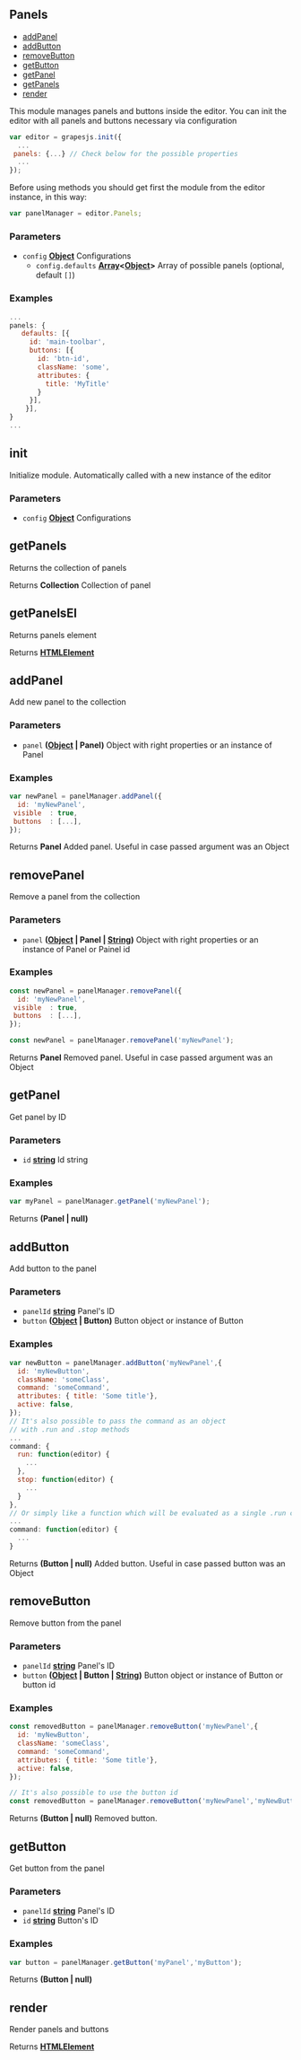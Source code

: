 <!-- Generated by documentation.js. Update this documentation by updating the source code. -->

## Panels

-   [addPanel][1]
-   [addButton][2]
-   [removeButton][3]
-   [getButton][4]
-   [getPanel][5]
-   [getPanels][6]
-   [render][7]

This module manages panels and buttons inside the editor.
You can init the editor with all panels and buttons necessary via configuration

```js
var editor = grapesjs.init({
  ...
 panels: {...} // Check below for the possible properties
  ...
});
```

Before using methods you should get first the module from the editor instance, in this way:

```js
var panelManager = editor.Panels;
```

### Parameters

-   `config` **[Object][8]** Configurations
    -   `config.defaults` **[Array][9]&lt;[Object][8]>** Array of possible panels (optional, default `[]`)

### Examples

```javascript
...
panels: {
   defaults: [{
     id: 'main-toolbar',
     buttons: [{
       id: 'btn-id',
       className: 'some',
       attributes: {
         title: 'MyTitle'
       }
     }],
    }],
}
...
```

## init

Initialize module. Automatically called with a new instance of the editor

### Parameters

-   `config` **[Object][8]** Configurations

## getPanels

Returns the collection of panels

Returns **Collection** Collection of panel

## getPanelsEl

Returns panels element

Returns **[HTMLElement][10]** 

## addPanel

Add new panel to the collection

### Parameters

-   `panel` **([Object][8] | Panel)** Object with right properties or an instance of Panel

### Examples

```javascript
var newPanel = panelManager.addPanel({
  id: 'myNewPanel',
 visible  : true,
 buttons  : [...],
});
```

Returns **Panel** Added panel. Useful in case passed argument was an Object

## removePanel

Remove a panel from the collection

### Parameters

-   `panel` **([Object][8] | Panel | [String][11])** Object with right properties or an instance of Panel or Painel id

### Examples

```javascript
const newPanel = panelManager.removePanel({
  id: 'myNewPanel',
 visible  : true,
 buttons  : [...],
});

const newPanel = panelManager.removePanel('myNewPanel');
```

Returns **Panel** Removed panel. Useful in case passed argument was an Object

## getPanel

Get panel by ID

### Parameters

-   `id` **[string][11]** Id string

### Examples

```javascript
var myPanel = panelManager.getPanel('myNewPanel');
```

Returns **(Panel | null)** 

## addButton

Add button to the panel

### Parameters

-   `panelId` **[string][11]** Panel's ID
-   `button` **([Object][8] | Button)** Button object or instance of Button

### Examples

```javascript
var newButton = panelManager.addButton('myNewPanel',{
  id: 'myNewButton',
  className: 'someClass',
  command: 'someCommand',
  attributes: { title: 'Some title'},
  active: false,
});
// It's also possible to pass the command as an object
// with .run and .stop methods
...
command: {
  run: function(editor) {
    ...
  },
  stop: function(editor) {
    ...
  }
},
// Or simply like a function which will be evaluated as a single .run command
...
command: function(editor) {
  ...
}
```

Returns **(Button | null)** Added button. Useful in case passed button was an Object

## removeButton

Remove button from the panel

### Parameters

-   `panelId` **[string][11]** Panel's ID
-   `button` **([Object][8] | Button | [String][11])** Button object or instance of Button or button id

### Examples

```javascript
const removedButton = panelManager.removeButton('myNewPanel',{
  id: 'myNewButton',
  className: 'someClass',
  command: 'someCommand',
  attributes: { title: 'Some title'},
  active: false,
});

// It's also possible to use the button id
const removedButton = panelManager.removeButton('myNewPanel','myNewButton');
```

Returns **(Button | null)** Removed button.

## getButton

Get button from the panel

### Parameters

-   `panelId` **[string][11]** Panel's ID
-   `id` **[string][11]** Button's ID

### Examples

```javascript
var button = panelManager.getButton('myPanel','myButton');
```

Returns **(Button | null)** 

## render

Render panels and buttons

Returns **[HTMLElement][10]** 

[1]: #addpanel

[2]: #addbutton

[3]: #removebutton

[4]: #getbutton

[5]: #getpanel

[6]: #getpanels

[7]: #render

[8]: https://developer.mozilla.org/docs/Web/JavaScript/Reference/Global_Objects/Object

[9]: https://developer.mozilla.org/docs/Web/JavaScript/Reference/Global_Objects/Array

[10]: https://developer.mozilla.org/docs/Web/HTML/Element

[11]: https://developer.mozilla.org/docs/Web/JavaScript/Reference/Global_Objects/String
